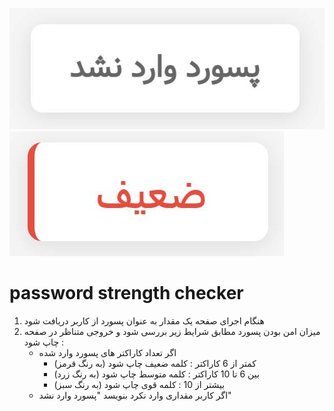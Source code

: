 ![](starter/ui-1.png)
![](starter/ui-2.png)

# password strength checker

1. هنگام اجرای صفحه یک مقدار به عنوان پسورد از کاربر دریافت شود
2. میزان امن بودن پسورد مطابق شرایط زیر بررسی شود و خروجی متناظر در صفحه چاپ شود :
   - اگر تعداد کاراکتر های پسورد وارد شده
     - کمتر از 6 کاراکتر : کلمه ضعیف چاپ شود (به رنگ قرمز)
     - بین 6 تا 10 کاراکتر : کلمه متوسط چاپ شود (به رنگ زرد)
     - بیشتر از 10 : کلمه قوی چاپ شود (به رنگ سبز)
   - اگر کاربر مقداری وارد نکرد بنویسد "پسورد وارد نشد"
